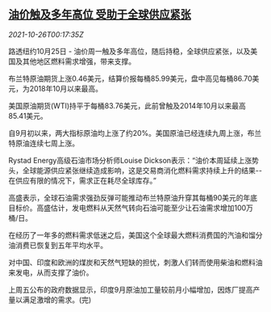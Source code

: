 <!--1635208263000-->
[油价触及多年高位 受助于全球供应紧张](https://cn.reuters.com/article/oil-close-1025-mon-idCNKBS2HG00F)
------

<div><i>2021-10-26T00:17:35Z</i></div><p>路透纽约10月25日 - 油价周一触及多年高位，随后持稳，全球供应紧张，以及美国及其他地区燃料需求增强，带来支撑。</p><p>布兰特原油期货上涨0.46美元，结算价报每桶85.99美元，盘中高见每桶86.70美元，为2018年10月以来最高。</p><p>美国原油期货(WTI)持平于每桶83.76美元，此前曾触及2014年10月以来最高85.41美元。</p><p>自9月初以来，两大指标原油均上涨了约20%。美国原油已经连续九周上涨，布兰特原油连续七周上涨。</p><p>Rystad Energy高级石油市场分析师Louise Dickson表示：“油价本周延续上涨势头，全球能源供应紧张继续造成影响，这是交易商消化燃料需求持续上升的结果--在供应有限的情况下，需求正在耗尽全球库存。”</p><p>高盛表示，全球石油需求强劲反弹可能推动布兰特原油升穿其每桶90美元的年底目标价。高盛估计，发电燃料从天然气转向石油可能至少让石油需求增加100万桶/日。</p><p>在经历了一年多的燃料需求低迷之后，美国这个全球最大燃料消费国的汽油和馏分油消费已恢复到五年平均水平。</p><p>对中国、印度和欧洲的煤炭和天然气短缺的担忧，刺激人们转而使用柴油和燃料油来发电，从而支撑了油价。</p><p>上周五公布的政府数据显示，印度9月原油加工量较前月小幅增加，因炼厂提高产量以满足激增的需求。(完)</p>
